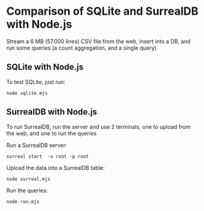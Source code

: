 # Comparison of SQLite and SurrealDB with Node.js

Stream a 6 MB (57.000 lines) CSV file from the web, insert into a DB, and run some queries (a count aggregation, and a single query)

## SQLite with Node.js

To test SQLite, just run:

```
node sqlite.mjs
```

## SurrealDB with Node.js

To run SurrealDB, run the server and use 2 terminals, one to upload from the web, and one to run the queries

Run a SurrealDB server:

```
surreal start  -u root -p root
```

Upload the data into a SurrealDB table:

```
node surreal.mjs
```

Run the queries:

```
node run.mjs
```
